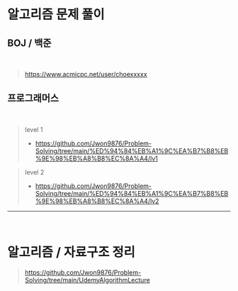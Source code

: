 # 알고리즘 문제 풀이

## BOJ / 백준

<br/>

> https://www.acmicpc.net/user/choexxxxx

## 프로그래머스

<br/>

> level 1
> * https://github.com/Jwon9876/Problem-Solving/tree/main/%ED%94%84%EB%A1%9C%EA%B7%B8%EB%9E%98%EB%A8%B8%EC%8A%A4/lv1

> level 2
> * https://github.com/Jwon9876/Problem-Solving/tree/main/%ED%94%84%EB%A1%9C%EA%B7%B8%EB%9E%98%EB%A8%B8%EC%8A%A4/lv2


<hr/>

<br/>

# 알고리즘 / 자료구조 정리

> https://github.com/Jwon9876/Problem-Solving/tree/main/UdemyAlgorithmLecture
